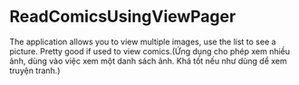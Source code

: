 ReadComicsUsingViewPager
========================

The application allows you to view multiple images, use the list to see a picture. Pretty good if used to view comics.(Ứng dụng cho phép xem nhiều ảnh, dùng vào việc xem một danh sách ảnh. Khá tốt nếu như dùng dể xem truyện tranh.)
